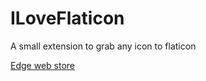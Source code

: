 # ILoveFlaticon

A small extension to grab any icon to flaticon

[Edge web store](https://microsoftedge.microsoft.com/addons/detail/i-love-flaticon/cgkdlfeppemkncmeiekennmdgdbbapnd)